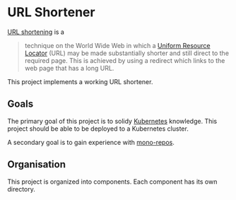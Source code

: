 # URL Shortener
[URL shortening][wikipedia.url-shortening] is a

> technique on the World Wide Web in which a [Uniform Resource Locator][wikipedia.url] (URL) may be made substantially shorter and still direct to the required page. This is achieved by using a redirect which links to the web page that has a long URL.

This project implements a working URL shortener.

## Goals
The primary goal of this project is to solidy [Kubernetes][kubernetes] knowledge. This project should be able to be deployed to a Kubernetes cluster.

A secondary goal is to gain experience with [mono-repos][wikipedia.mono-repo].

## Organisation
This project is organized into components. Each component has its own directory. 

[wikipedia.url-shortening]: https://en.wikipedia.org/wiki/URL_shortening
[wikipedia.url]: https://en.wikipedia.org/wiki/Uniform_Resource_Locator
[wikipedia.mono-repo]: https://en.wikipedia.org/wiki/Monorepo
[kubernetes]: https://kubernetes.io/
